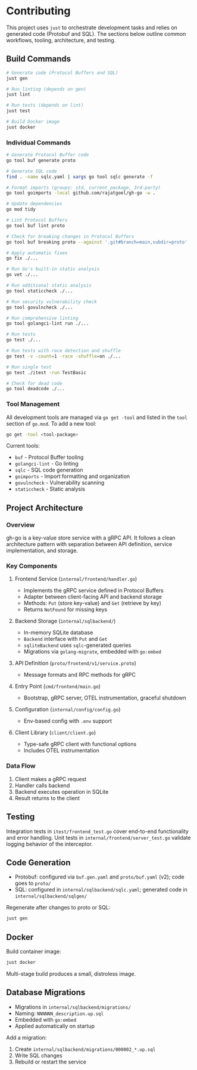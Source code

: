 # Contributing

This project uses `just` to orchestrate development tasks and relies on generated code (Protobuf and SQL). The sections below outline common workflows, tooling, architecture, and testing.

## Build Commands

```bash
# Generate code (Protocol Buffers and SQL)
just gen

# Run linting (depends on gen)
just lint

# Run tests (depends on lint)
just test

# Build Docker image
just docker
```

### Individual Commands

```bash
# Generate Protocol Buffer code
go tool buf generate proto

# Generate SQL code
find . -name sqlc.yaml | xargs go tool sqlc generate -f

# Format imports (groups: std, current package, 3rd-party)
go tool goimports -local github.com/rajatgoel/gh-go -w .

# Update dependencies
go mod tidy

# Lint Protocol Buffers
go tool buf lint proto

# Check for breaking changes in Protocol Buffers
go tool buf breaking proto --against '.git#branch=main,subdir=proto'

# Apply automatic fixes
go fix ./...

# Run Go's built-in static analysis
go vet ./...

# Run additional static analysis
go tool staticcheck ./...

# Run security vulnerability check
go tool govulncheck ./...

# Run comprehensive linting
go tool golangci-lint run ./...

# Run tests
go test ./...

# Run tests with race detection and shuffle
go test -v -count=1 -race -shuffle=on ./...

# Run single test
go test ./itest -run TestBasic

# Check for dead code
go tool deadcode ./...
```

### Tool Management

All development tools are managed via `go get -tool` and listed in the `tool` section of `go.mod`. To add a new tool:

```bash
go get -tool <tool-package>
```

Current tools:
- `buf` - Protocol Buffer tooling
- `golangci-lint` - Go linting
- `sqlc` - SQL code generation
- `goimports` - Import formatting and organization
- `govulncheck` - Vulnerability scanning
- `staticcheck` - Static analysis

## Project Architecture

### Overview

gh-go is a key-value store service with a gRPC API. It follows a clean architecture pattern with separation between API definition, service implementation, and storage.

### Key Components

1. Frontend Service (`internal/frontend/handler.go`)
   - Implements the gRPC service defined in Protocol Buffers
   - Adapter between client-facing API and backend storage
   - Methods: `Put` (store key-value) and `Get` (retrieve by key)
   - Returns `NotFound` for missing keys

2. Backend Storage (`internal/sqlbackend/`)
   - In-memory SQLite database
   - `Backend` interface with `Put` and `Get`
   - `sqliteBackend` uses `sqlc`-generated queries
   - Migrations via `golang-migrate`, embedded with `go:embed`

3. API Definition (`proto/frontend/v1/service.proto`)
   - Message formats and RPC methods for gRPC

4. Entry Point (`cmd/frontend/main.go`)
   - Bootstrap, gRPC server, OTEL instrumentation, graceful shutdown

5. Configuration (`internal/config/config.go`)
   - Env-based config with `.env` support

6. Client Library (`client/client.go`)
   - Type-safe gRPC client with functional options
   - Includes OTEL instrumentation

### Data Flow

1. Client makes a gRPC request
2. Handler calls backend
3. Backend executes operation in SQLite
4. Result returns to the client

## Testing

Integration tests in `itest/frontend_test.go` cover end-to-end functionality and error handling. Unit tests in `internal/frontend/server_test.go` validate logging behavior of the interceptor.

## Code Generation

- Protobuf: configured via `buf.gen.yaml` and `proto/buf.yaml` (v2); code goes to `proto/`
- SQL: configured in `internal/sqlbackend/sqlc.yaml`; generated code in `internal/sqlbackend/sqlgen/`

Regenerate after changes to proto or SQL:

```bash
just gen
```

## Docker

Build container image:

```bash
just docker
```

Multi-stage build produces a small, distroless image.

## Database Migrations

- Migrations in `internal/sqlbackend/migrations/`
- Naming: `NNNNNN_description.up.sql`
- Embedded with `go:embed`
- Applied automatically on startup

Add a migration:
1. Create `internal/sqlbackend/migrations/000002_*.up.sql`
2. Write SQL changes
3. Rebuild or restart the service

